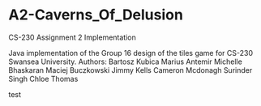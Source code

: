 # A2-Caverns_Of_Delusion
CS-230 Assignment 2 Implementation

Java implementation of the Group 16 design of the tiles game for CS-230 Swansea University.
Authors:
Bartosz Kubica
Marius Antemir
Michelle Bhaskaran
Maciej Buczkowski
Jimmy Kells
Cameron	Mcdonagh
Surinder Singh
Chloe Thomas

test